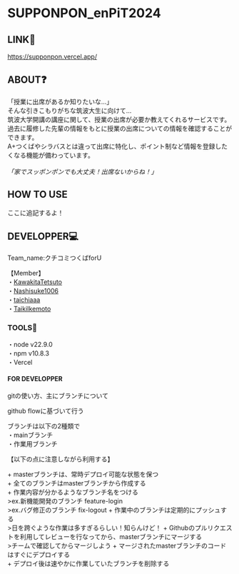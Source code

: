 # SUPPONPON_enPiT2024

## LINK🔗
https://supponpon.vercel.app/

## ABOUT❓
「授業に出席があるか知りたいな...」<br>
そんな引きこもりがちな筑波大生に向けて...<br>
筑波大学開講の講座に関して、授業の出席が必要か教えてくれるサービスです。<br>
過去に履修した先輩の情報をもとに授業の出席についての情報を確認することができます。<br>
A+つくばやシラバスとは違って出席に特化し、ポイント制など情報を登録したくなる機能が備わっています。<br>
<br>
*「家でスッポンポンでも大丈夫！出席ないからね！」*

## HOW TO USE
ここに追記するよ！

## DEVELOPPER💻
<p>Team_name:クチコミつくばforU</p>
【Member】<br>
  ・<a href = "https://github.com/KawakitaTetsuto">KawakitaTetsuto</a><br>
  ・<a href = "https://github.com/Nashisuke1006">Nashisuke1006</a><br>
  ・<a href = "https://github.com/taichiaaa">taichiaaa</a><br>
  ・<a href = "https://github.com/TaikiIkemoto">TaikiIkemoto</a><br>

### TOOLS🔨
・node v22.9.0<br>
・npm v10.8.3<br>
・Vercel

#### FOR DEVELOPPER
<p>gitの使い方、主にブランチについて</p>
<p>github flowに基づいて行う</p>
ブランチは以下の2種類で<br>
・mainブランチ<br>
・作業用ブランチ
<p>【以下の点に注意しながら利用する】</p>
+ masterブランチは、常時デプロイ可能な状態を保つ<br>
+ 全てのブランチはmasterブランチから作成する<br>
+ 作業内容が分かるようなブランチ名をつける<br>
>ex.新機能開発のブランチ feature-login<br>
>ex.バグ修正のブランチ fix-logout
+ 作業中のブランチは定期的にプッシュする<br>
>日を跨ぐような作業は多すぎるらしい！知らんけど！
+ Githubのプルリクエストを利用してレビューを行なってから、masterブランチにマージする<br>
>チームで確認してからマージしよう
+ マージされたmasterブランチのコードはすぐにデプロイする<br>
+ デプロイ後は速やかに作業していたブランチを削除する<br>





